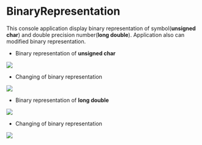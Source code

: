 # BinaryRepresentation
This console application display binary representation of symbol(**unsigned char**) and double precision number(**long double**).
Application also can modified binary representation. 

* Binary representation of **unsigned char**

![](https://pp.userapi.com/c847016/v847016588/1810d/LZFjutBAvCQ.jpg)

* Changing of binary representation 

![](https://pp.userapi.com/c847016/v847016847/17892/PRXLLTcec9k.jpg)

* Binary representation of **long double**

![](https://pp.userapi.com/c845321/v845321765/21ba6/lXwHv0a2LnE.jpg)

* Changing of binary representation 

![](https://pp.userapi.com/c845321/v845321765/21bae/KgHAT0csZso.jpg)

